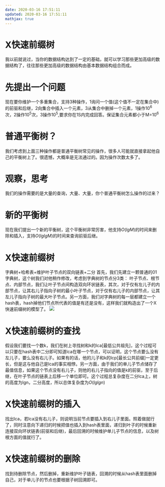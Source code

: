 ```yaml
---
date: 2020-03-16 17:51:11
updated: 2020-03-16 17:51:11
mathjax: true
---
```


# X快速前缀树
 我以前就说过，当你的数据结构达到了一定的基础，就可以学习那些更加高级的数据结构了，往往那些更加高级的数据结构由基本数据结构组合而成。

# 先提出一个问题
 现在要你维护一个多重集合，支持3种操作，1询问一个值(这个值不一定在集合中)的前驱和后继，2向集合中插入一个元素，3从集合中删掉一个元素，1操作$10^6$次，2操作$10^5$次，3操作$10^5$,要求你在1S内完成回答。保证集合元素都小于M=$10^6$

<!---more-->

# 普通平衡树？
 我们考虑到上面三种操作都是普通平衡树常见的操作，很多人可能就直接拿起他自己的平衡树上了。很遗憾，大概率是无法通过的。因为操作次数太多了。

# 观察，思考
 我们的操作需要的是大量的查询，大量、大量，你个普通平衡树怎么操作的过来？

# 新的平衡树
 现在我们提出一个新的平衡树，这个平衡树非常厉害，他支持$O(lgM)$的时间来删除和插入，支持$O(lglgM)$的时间来查询前驱后继。

# X快速前缀树
 字典树+哈希表+维护叶子节点的双向链表+二分
 首先，我们先建立一颗普通的01字典树，这个树我们对他稍作修改，考虑到字典树的节点分3类： 叶子节点、根节点、内部节点，我们让叶子节点间构造双向环状链表，其次，对于仅有左儿子的内部节点，让其右儿子指向子树的最小叶子节点，对于仅有右儿子的内部节点，让其左儿子指向子树的最大叶子节点。另一方面，我们对字典树的每一层都建立一个hash表，hash掉他们节点所代表的值是有还是没有，这样我们就构造出了一个X快速前缀树的模型了。
![](/images/X快速前缀树.png)

# X快速前缀树的查找
 假设我们要找一个数k，我们在树上寻找树和k的lca[最低公共祖先]，这个过程可以只要在hash表中二分即可知道lca在哪一个节点，可以证明，这个节点要么没有左儿子，要么没有右儿子。如果有的话，他的儿子和k的lcp[最长公共前缀]一定更长，但是这与他自己是lca的事实相悖。另一方面，由于我们的单儿子节点储存了最值信息，如果这个节点没有右儿子，则他的右儿子指向的值是k的前驱，至于后继，在叶子节点的链表上后移一个单位即可。这个过程总复杂度在二分lca上，树的高度为lgn，二分高度，所以总体复杂度为$O(lglgn)$

# X快速前缀树的插入
 找出lca，若lca没有右儿子，则说明当前节点要插入到右儿子里面。照着做就行了，同时注意向下递归的时候把值也插入到hash表里面，递归到叶子的时候重新连接双向环状链表(前驱和后继)，最后回溯的时候维护单儿子节点的信息，以及树根方面的值就行了。

# X快速前缀树的删除
 找到待删除节点，然后删掉，重新维护叶子链表，回溯的时候从hash表里面删掉自己，对于单儿子的节点也要根据子树回溯即可。
